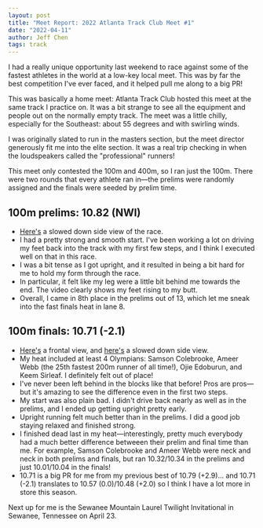 ```yaml
---
layout: post
title: "Meet Report: 2022 Atlanta Track Club Meet #1"
date: "2022-04-11"
author: Jeff Chen
tags: track
---
```


I had a really unique opportunity last weekend to race against some of the fastest athletes in the world at a low-key local meet. This was by far the best competition I've ever faced, and it helped pull me along to a big PR!

This was basically a home meet: Atlanta Track Club hosted this meet at the same track I practice on. It was a bit strange to see all the equipment and people out on the normally empty track. The meet was a little chilly, especially for the Southeast: about 55 degrees and with swirling winds.

I was originally slated to run in the masters section, but the meet director generously fit me into the elite section. It was a real trip checking in when the loudspeakers called the "professional" runners!

This meet only contested the 100m and 400m, so I ran just the 100m. There were two rounds that every athlete ran in—the prelims were randomly assigned and the finals were seeded by prelim time.

<!-- excerpt -->

## 100m prelims: 10.82 (NWI)

- [Here's](https://photos.app.goo.gl/BHNjaVDLtJFokv9x7) a slowed down side view of the race.
- I had a pretty strong and smooth start. I've been working a lot on driving my feet back into the track with my first few steps, and I think I executed well on that in this race.
- I was a bit tense as I got upright, and it resulted in being a bit hard for me to hold my form through the race.
- In particular, it felt like my leg were a little bit behind me towards the end. The video clearly shows my feet rising to my butt.
- Overall, I came in 8th place in the prelims out of 13, which let me sneak into the fast finals heat in lane 8.

## 100m finals: 10.71 (-2.1)

- [Here's](https://photos.app.goo.gl/5WMgD7QtvbdswSag6) a frontal view, and [here's](https://photos.app.goo.gl/hsnLHJkoBPm4YNHi7) a slowed down side view.
- My heat included at least 4 Olympians: Samson Colebrooke, Ameer Webb (the 25th fastest 200m runner of all time!), Ojie Edoburun, and Keem Sirleaf. I definitely felt out of place!
- I've never been left behind in the blocks like that before! Pros are pros—but it's amazing to see the difference even in the first two steps.
- My start was also plain bad. I didn't drive back nearly as well as in the prelims, and I ended up getting upright pretty early.
- Upright running felt much better than in the prelims. I did a good job staying relaxed and finished strong.
- I finished dead last in my heat—interestingly, pretty much everybody had a much better difference betweeen their prelim and final time than me. For example, Samson Colebrooke and Ameer Webb were neck and neck in both prelims and finals, but ran 10.32/10.34 in the prelims and just 10.01/10.04 in the finals!
- 10.71 is a big PR for me from my previous best of 10.79 (+2.9)... and 10.71 (-2.1) translates to 10.57 (0.0)/10.48 (+2.0) so I think I have a lot more in store this season.

Next up for me is the Sewanee Mountain Laurel Twilight Invitational in Sewanee, Tennessee on April 23.

